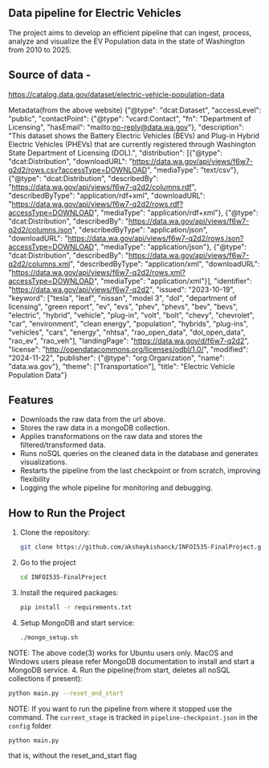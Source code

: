 ## Data pipeline for Electric Vehicles
The project aims to develop an efficient pipeline that can ingest, process, analyze and visualize the EV Population data in the state of Washington from 2010 to 2025.

## Source of data - 
https://catalog.data.gov/dataset/electric-vehicle-population-data

Metadata(from the above website)
{"@type": "dcat:Dataset", "accessLevel": "public", "contactPoint": {"@type": "vcard:Contact", "fn": "Department of Licensing", "hasEmail": "mailto:no-reply@data.wa.gov"}, "description": "This dataset shows the Battery Electric Vehicles (BEVs) and Plug-in Hybrid Electric Vehicles (PHEVs) that are currently registered through Washington State Department of Licensing (DOL).", "distribution": [{"@type": "dcat:Distribution", "downloadURL": "https://data.wa.gov/api/views/f6w7-q2d2/rows.csv?accessType=DOWNLOAD", "mediaType": "text/csv"}, {"@type": "dcat:Distribution", "describedBy": "https://data.wa.gov/api/views/f6w7-q2d2/columns.rdf", "describedByType": "application/rdf+xml", "downloadURL": "https://data.wa.gov/api/views/f6w7-q2d2/rows.rdf?accessType=DOWNLOAD", "mediaType": "application/rdf+xml"}, {"@type": "dcat:Distribution", "describedBy": "https://data.wa.gov/api/views/f6w7-q2d2/columns.json", "describedByType": "application/json", "downloadURL": "https://data.wa.gov/api/views/f6w7-q2d2/rows.json?accessType=DOWNLOAD", "mediaType": "application/json"}, {"@type": "dcat:Distribution", "describedBy": "https://data.wa.gov/api/views/f6w7-q2d2/columns.xml", "describedByType": "application/xml", "downloadURL": "https://data.wa.gov/api/views/f6w7-q2d2/rows.xml?accessType=DOWNLOAD", "mediaType": "application/xml"}], "identifier": "https://data.wa.gov/api/views/f6w7-q2d2", "issued": "2023-10-19", "keyword": ["tesla", "leaf", "nissan", "model 3", "dol", "department of licensing", "green report", "ev", "evs", "phev", "phevs", "bev", "bevs", "electric", "hybrid", "vehicle", "plug-in", "volt", "bolt", "chevy", "chevrolet", "car", "environment", "clean energy", "population", "hybrids", "plug-ins", "vehicles", "cars", "energy", "nhtsa", "rao_open_data", "dol_open_data", "rao_ev", "rao_veh"], "landingPage": "https://data.wa.gov/d/f6w7-q2d2", "license": "http://opendatacommons.org/licenses/odbl/1.0/", "modified": "2024-11-22", "publisher": {"@type": "org:Organization", "name": "data.wa.gov"}, "theme": ["Transportation"], "title": "Electric Vehicle Population Data"}


## Features
- Downloads the raw data from the url above.
- Stores the raw data in a mongoDB collection.
- Applies transformations on the raw data and stores the filtered/transformed data.
- Runs noSQL queries on the cleaned data in the database and generates visualizations.
- Restarts the pipeline from the last checkpoint or from scratch, improving flexibility
- Logging the whole pipeline for monitoring and debugging.
 
## How to Run the Project
1. Clone the repository:
   ```bash
   git clone https://github.com/akshaykishanck/INFOI535-FinalProject.git
2. Go to the project
   ```bash
   cd INFOI535-FinalProject
3. Install the required packages:
   ```bash
   pip install -r requirements.txt
3. Setup MongoDB and start service:
   ```bash
   ./mongo_setup.sh
NOTE: The above code(3) works for Ubuntu users only. MacOS and Windows users please refer MongoDB documentation to install and start a MongoDB service.
4. Run the pipeline(from start, deletes all noSQL collections if present):
   ```bash 
   python main.py --reset_and_start
   ```
NOTE: If you want to run the pipeline from where it stopped use the command. The `current_stage` is tracked in `pipeline-checkpoint.json` in the `config` folder   
```
python main.py
```
that is, without the reset_and_start flag


